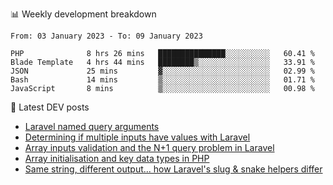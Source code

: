 📊 Weekly development breakdown
<!--START_SECTION:waka-->

```text
From: 03 January 2023 - To: 09 January 2023

PHP              8 hrs 26 mins   ███████████████░░░░░░░░░░   60.41 %
Blade Template   4 hrs 44 mins   ████████▒░░░░░░░░░░░░░░░░   33.91 %
JSON             25 mins         ▓░░░░░░░░░░░░░░░░░░░░░░░░   02.99 %
Bash             14 mins         ▒░░░░░░░░░░░░░░░░░░░░░░░░   01.71 %
JavaScript       8 mins          ▒░░░░░░░░░░░░░░░░░░░░░░░░   00.98 %
```

<!--END_SECTION:waka-->

📕 Latest DEV posts
<!-- BLOG-POST-LIST:START -->
- [Laravel named query arguments](https://dev.to/michaelvickersuk/laravel-named-query-arguments-28kd)
- [Determining if multiple inputs have values with Laravel](https://dev.to/michaelvickersuk/determining-if-multiple-inputs-have-values-with-laravel-km6)
- [Array inputs validation and the N+1 query problem in Laravel](https://dev.to/michaelvickersuk/array-inputs-validation-and-the-n1-query-problem-in-laravel-2agb)
- [Array initialisation and key data types in PHP](https://dev.to/michaelvickersuk/array-initialisation-and-key-data-types-in-php-1e5b)
- [Same string, different output... how Laravel&#39;s slug &amp; snake helpers differ](https://dev.to/michaelvickersuk/same-string-different-output-how-laravels-slug-snake-helpers-differ-1ccj)
<!-- BLOG-POST-LIST:END -->
